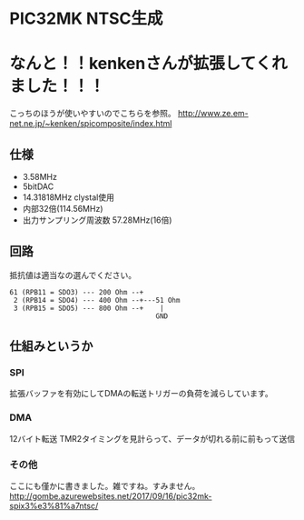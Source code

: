 # PIC32MK NTSC生成

# なんと！！kenkenさんが拡張してくれました！！！
こっちのほうが使いやすいのでこちらを参照。
http://www.ze.em-net.ne.jp/~kenken/spicomposite/index.html

## 仕様
- 3.58MHz
- 5bitDAC
- 14.31818MHz clystal使用
- 内部32倍(114.56MHz)
- 出力サンプリング周波数 57.28MHz(16倍)

## 回路

抵抗値は適当なの選んでください。

```
61 (RPB11 = SDO3) --- 200 Ohm --+
 2 (RPB14 = SDO4) --- 400 Ohm --+---51 Ohm
 3 (RPB15 = SDO5) --- 800 Ohm --+    |
                                    GND
```

## 仕組みというか
### SPI
拡張バッファを有効にしてDMAの転送トリガーの負荷を減らしています。

### DMA
12バイト転送
TMR2タイミングを見計らって、データが切れる前に前もって送信

### その他
ここにも僅かに書きました。雑ですね。すみません。
http://gombe.azurewebsites.net/2017/09/16/pic32mk-spix3%e3%81%a7ntsc/

